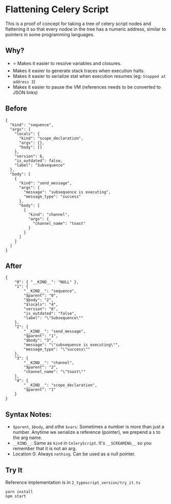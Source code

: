 # Flattening Celery Script

This is a proof of concept for taking a tree of celery script nodes and flattening it so that every nodoe in the tree has a numeric address, similar to pointers in some programming languages.

## Why?

 * :star: Makes it easier to resolve variables and closures.
 * Makes it easier to generate stack traces when execution halts.
 * Makes it easier to serialize stat when execution resumes (eg: `Stopped at address 3`)
 * Makes it easier to pause the VM (references needs to be converted to JSON links)

## Before

```
{
  "kind": "sequence",
  "args": {
    "locals": {
      "kind": "scope_declaration",
      "args": {},
      "body": []
    },
    "version": 6,
    "is_outdated": false,
    "label": "Subsequence"
  },
  "body": [
    {
      "kind": "send_message",
      "args": {
        "message": "subsequence is executing",
        "message_type": "success"
      },
      "body": [
        {
          "kind": "channel",
          "args": {
            "channel_name": "toast"
          }
        }
      ]
    }
  ]
}
```
## After

```
{
	"0": { "__KIND__": "NULL" },
	"1": {
		"__KIND__": "sequence",
		"$parent": "0",
		"$body": "2",
		"$locals": "4",
		"version": "6",
		"is_outdated": "false",
		"label": "\"Subsequence\""
	},
	"2": {
		"__KIND__": "send_message",
		"$parent": "1",
		"$body": "3",
		"message": "\"subsequence is executing\"",
		"message_type": "\"success\""
	},
	"3": {
		"__KIND__": "channel",
		"$parent": "2",
		"channel_name": "\"toast\""
	},
	"4": {
		"__KIND__": "scope_declaration",
		"$parent": "1"
	}
}
```

## Syntax Notes:

 * `$parent`, `$body`, and othe `$vars`: Sometimes a number is more than just a number. Anytime we serialize a reference (pointer), we prepend a `$` to the arg name.
 * `__KIND__`: Same as `kind` in `CeleryScript`. It's `__SCREAMING__` so you remember that it is not an arg.
 * Location 0: Always `nothing`. Can be used as a null pointer.

## Try It

Reference implementation is in `2_typescript_version/try_it.ts`

```
yarn install
npm start
```
